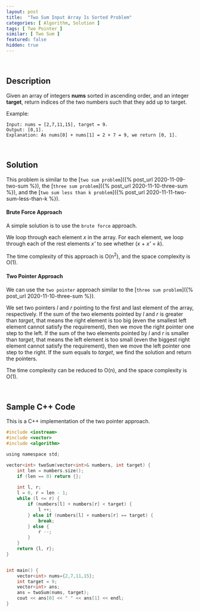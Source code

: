 ```yaml
---
layout: post
title:  "Two Sum Input Array Is Sorted Problem"
categories: [ Algorithm, Solution ]
tags: [ Two Pointer ]
similar: [ Two Sum ]
featured: false
hidden: true
---
```


<br />

## Description

Given an array of integers **nums** sorted in ascending order, and an integer **target**, return indices of the two numbers such that they add up to target.

Example: 
```
Input: nums = [2,7,11,15], target = 9.
Output: [0,1].
Explanation: As nums[0] + nums[1] = 2 + 7 = 9, we return [0, 1].
```

<br />

## Solution

This problem is similar to the [`two sum problem`]({% post_url 2020-11-09-two-sum %}), the [`three sum problem`]({% post_url 2020-11-10-three-sum %}), and the [`two sum less than k problem`]({% post_url 2020-11-11-two-sum-less-than-k %}).

#### Brute Force Approach

A simple solution is to use the `brute force` approach. 

We loop through each element *x* in the array. For each element, 
we loop through each of the rest elements *x'* to see whether (*x* + *x'* = *k*).

The time complexity of this approach is O(n<sup>2</sup>), 
and the space complexity is O(1).


#### Two Pointer Approach

We can use the `two pointer` approach similar to the [`three sum problem`]({% post_url 2020-11-10-three-sum %}).

We set two pointers *l* and *r* pointing to the first and last element of the array, respectively. If the sum of the two elements pointed by *l* and *r* is greater than *target*, that means the right element is too big (even the smallest left element cannot satisfy the requirement), then we move the right pointer one step to the left. If the sum of the two elements pointed by *l* and *r* is smaller than *target*, that means the left element is too small (even the biggest right element cannot satisfy the requirement), then we move the left pointer one step to the right. If the sum equals to *target*, we find the solution and return the pointers.

The time complexity can be reduced to O(n), and the space complexity is O(1).

<br />

## Sample C++ Code

This is a C++ implementation of the two pointer approach.

```c
#include <iostream>
#include <vector>
#include <algorithm>

using namespace std;

vector<int> twoSum(vector<int>& numbers, int target) {
    int len = numbers.size();
    if (len == 0) return {};
    
    int l, r;
    l = 0, r = len - 1;
    while (l <= r) {
        if (numbers[l] + numbers[r] < target) {
            l ++;
        } else if (numbers[l] + numbers[r] == target) {
            break;
        } else {
            r --;
        }
    }
    return {l, r};
}


int main() {
    vector<int> nums={2,7,11,15};
    int target = 9;
    vector<int> ans;
    ans = twoSum(nums, target);
    cout << ans[0] << " " << ans[1] << endl;
}
```
